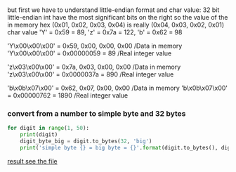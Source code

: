 ###

but first we have to understand little-endian format and char value:
32 bit little-endian int have the most significant bits on the right
so the value of the in memory hex (0x01, 0x02, 0x03, 0x04) is really (0x04, 0x03, 0x02, 0x01) 
char value 'Y' = 0x59 = 89, 'z' = 0x7a = 122, 'b' = 0x62 = 98

'Y\x00\x00\x00' = 0x59, 0x00, 0x00, 0x00 /Data in memory
'Y\x00\x00\x00' = 0x00000059 = 89 /Real integer value

'z\x03\x00\x00' = 0x7a, 0x03, 0x00, 0x00 /Data in memory
'z\x03\x00\x00' = 0x0000037a = 890 /Real integer value

'b\x0b\x07\x00' = 0x62, 0x07, 0x00, 0x00 /Data in memory
'b\x0b\x07\x00' = 0x00000762 = 1890 /Real integer value

### convert from a number to simple byte and 32 bytes
```python
for digit in range(1, 50):
    print(digit)
    digit_byte_big = digit.to_bytes(32, 'big')
    print('simple byte {} = big byte = {}'.format(digit.to_bytes(), digit_byte_big))
```
[result see the file](./files/get32byteDigit.txt)